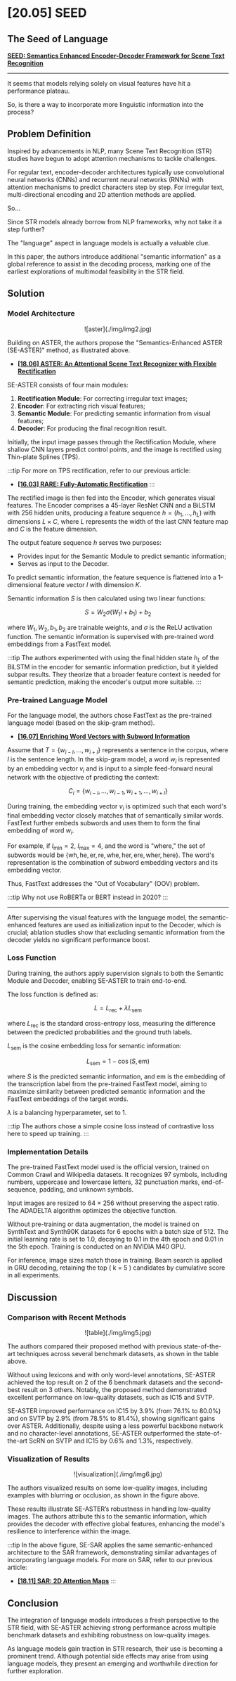 # [20.05] SEED

## The Seed of Language

[**SEED: Semantics Enhanced Encoder-Decoder Framework for Scene Text Recognition**](https://arxiv.org/abs/2005.10977)

---

It seems that models relying solely on visual features have hit a performance plateau.

So, is there a way to incorporate more linguistic information into the process?

## Problem Definition

Inspired by advancements in NLP, many Scene Text Recognition (STR) studies have begun to adopt attention mechanisms to tackle challenges.

For regular text, encoder-decoder architectures typically use convolutional neural networks (CNNs) and recurrent neural networks (RNNs) with attention mechanisms to predict characters step by step. For irregular text, multi-directional encoding and 2D attention methods are applied.

So...

Since STR models already borrow from NLP frameworks, why not take it a step further?

The "language" aspect in language models is actually a valuable clue.

In this paper, the authors introduce additional "semantic information" as a global reference to assist in the decoding process, marking one of the earliest explorations of multimodal feasibility in the STR field.

## Solution

### Model Architecture

<div align="center">
<figure style={{"width": "70%"}}>
![aster](./img/img2.jpg)
</figure>
</div>

Building on ASTER, the authors propose the "Semantics-Enhanced ASTER (SE-ASTER)" method, as illustrated above.

- [**[18.06] ASTER: An Attentional Scene Text Recognizer with Flexible Rectification**](https://ieeexplore.ieee.org/document/8395027)

SE-ASTER consists of four main modules:

1. **Rectification Module**: For correcting irregular text images;
2. **Encoder**: For extracting rich visual features;
3. **Semantic Module**: For predicting semantic information from visual features;
4. **Decoder**: For producing the final recognition result.

Initially, the input image passes through the Rectification Module, where shallow CNN layers predict control points, and the image is rectified using Thin-plate Splines (TPS).

:::tip
For more on TPS rectification, refer to our previous article:

- [**[16.03] RARE: Fully-Automatic Rectification**](../1603-rare/index.md)
  :::

The rectified image is then fed into the Encoder, which generates visual features. The Encoder comprises a 45-layer ResNet CNN and a BiLSTM with 256 hidden units, producing a feature sequence $h = (h_1, \dots, h_L)$ with dimensions $L \times C$, where $L$ represents the width of the last CNN feature map and $C$ is the feature dimension.

The output feature sequence $h$ serves two purposes:

- Provides input for the Semantic Module to predict semantic information;
- Serves as input to the Decoder.

To predict semantic information, the feature sequence is flattened into a 1-dimensional feature vector $I$ with dimension $K$.

Semantic information $S$ is then calculated using two linear functions:

$$
S = W_2\sigma(W_1I + b_1) + b_2
$$

where $W_1, W_2, b_1, b_2$ are trainable weights, and $\sigma$ is the ReLU activation function. The semantic information is supervised with pre-trained word embeddings from a FastText model.

:::tip
The authors experimented with using the final hidden state $h_L$ of the BiLSTM in the encoder for semantic information prediction, but it yielded subpar results. They theorize that a broader feature context is needed for semantic prediction, making the encoder's output more suitable.
:::

### Pre-trained Language Model

For the language model, the authors chose FastText as the pre-trained language model (based on the skip-gram method).

- [**[16.07] Enriching Word Vectors with Subword Information**](https://arxiv.org/abs/1607.04606)

Assume that $T = \{w_{i-l}, \dots, w_{i+l}\}$ represents a sentence in the corpus, where $l$ is the sentence length. In the skip-gram model, a word $w_i$ is represented by an embedding vector $v_i$ and is input to a simple feed-forward neural network with the objective of predicting the context:

$$
C_i = \{w_{i-l}, \dots, w_{i-1}, w_{i+1}, \dots, w_{i+l}\}
$$

During training, the embedding vector $v_i$ is optimized such that each word's final embedding vector closely matches that of semantically similar words. FastText further embeds subwords and uses them to form the final embedding of word $w_i$.

For example, if $l_{\text{min}} = 2$, $l_{\text{max}} = 4$, and the word is "where," the set of subwords would be $\{\text{wh}, \text{he}, \text{er}, \text{re}, \text{whe}, \text{her}, \text{ere}, \text{wher}, \text{here}\}$. The word's representation is the combination of subword embedding vectors and its embedding vector.

Thus, FastText addresses the "Out of Vocabulary" (OOV) problem.

:::tip
Why not use RoBERTa or BERT instead in 2020?
:::

---

After supervising the visual features with the language model, the semantic-enhanced features are used as initialization input to the Decoder, which is crucial; ablation studies show that excluding semantic information from the decoder yields no significant performance boost.

### Loss Function

During training, the authors apply supervision signals to both the Semantic Module and Decoder, enabling SE-ASTER to train end-to-end.

The loss function is defined as:

$$
L = L_{\text{rec}} + \lambda L_{\text{sem}}
$$

where $L_{\text{rec}}$ is the standard cross-entropy loss, measuring the difference between the predicted probabilities and the ground truth labels.

$L_{\text{sem}}$ is the cosine embedding loss for semantic information:

$$
L_{\text{sem}} = 1 - \cos(S, \text{em})
$$

where $S$ is the predicted semantic information, and $\text{em}$ is the embedding of the transcription label from the pre-trained FastText model, aiming to maximize similarity between predicted semantic information and the FastText embeddings of the target words.

$\lambda$ is a balancing hyperparameter, set to 1.

:::tip
The authors chose a simple cosine loss instead of contrastive loss here to speed up training.
:::

### Implementation Details

The pre-trained FastText model used is the official version, trained on Common Crawl and Wikipedia datasets. It recognizes 97 symbols, including numbers, uppercase and lowercase letters, 32 punctuation marks, end-of-sequence, padding, and unknown symbols.

Input images are resized to 64 × 256 without preserving the aspect ratio. The ADADELTA algorithm optimizes the objective function.

Without pre-training or data augmentation, the model is trained on SynthText and Synth90K datasets for 6 epochs with a batch size of 512. The initial learning rate is set to 1.0, decaying to 0.1 in the 4th epoch and 0.01 in the 5th epoch. Training is conducted on an NVIDIA M40 GPU.

For inference, image sizes match those in training. Beam search is applied in GRU decoding, retaining the top \( k = 5 \) candidates by cumulative score in all experiments.

## Discussion

### Comparison with Recent Methods

<div align="center">
<figure style={{"width": "80%"}}>
![table](./img/img5.jpg)
</figure>
</div>

The authors compared their proposed method with previous state-of-the-art techniques across several benchmark datasets, as shown in the table above.

Without using lexicons and with only word-level annotations, SE-ASTER achieved the top result on 2 of the 6 benchmark datasets and the second-best result on 3 others. Notably, the proposed method demonstrated excellent performance on low-quality datasets, such as IC15 and SVTP.

SE-ASTER improved performance on IC15 by 3.9% (from 76.1% to 80.0%) and on SVTP by 2.9% (from 78.5% to 81.4%), showing significant gains over ASTER. Additionally, despite using a less powerful backbone network and no character-level annotations, SE-ASTER outperformed the state-of-the-art ScRN on SVTP and IC15 by 0.6% and 1.3%, respectively.

### Visualization of Results

<div align="center">
<figure style={{"width": "70%"}}>
![visualization](./img/img6.jpg)
</figure>
</div>

The authors visualized results on some low-quality images, including examples with blurring or occlusion, as shown in the figure above.

These results illustrate SE-ASTER’s robustness in handling low-quality images. The authors attribute this to the semantic information, which provides the decoder with effective global features, enhancing the model's resilience to interference within the image.

:::tip
In the above figure, SE-SAR applies the same semantic-enhanced architecture to the SAR framework, demonstrating similar advantages of incorporating language models. For more on SAR, refer to our previous article:

- [**[18.11] SAR: 2D Attention Maps**](../1811-sar/index.md)
  :::

## Conclusion

The integration of language models introduces a fresh perspective to the STR field, with SE-ASTER achieving strong performance across multiple benchmark datasets and exhibiting robustness on low-quality images.

As language models gain traction in STR research, their use is becoming a prominent trend. Although potential side effects may arise from using language models, they present an emerging and worthwhile direction for further exploration.
